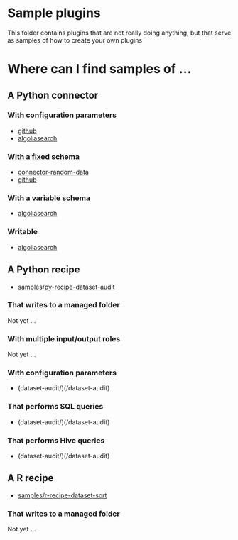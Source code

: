 # Sample plugins

This folder contains plugins that are not really doing anything,
but that serve as samples of how to create your own plugins

# Where can I find samples of ...

## A Python connector

### With configuration parameters

* [github](/github)
* [algoliasearch](/algoliasearch)

### With a fixed schema

* [connector-random-data](/samples/connector-random-data)
* [github](/github)

### With a variable schema

* [algoliasearch](/algoliasearch)

### Writable

* [algoliasearch](/algoliasearch)

## A Python recipe

* [samples/py-recipe-dataset-audit](/samples/py-recipe-dataset-audit)

### That writes to a managed folder

Not yet ...

### With multiple input/output roles

Not yet ...

### With configuration parameters

* (dataset-audit/)(/dataset-audit)

### That performs SQL queries

* (dataset-audit/)(/dataset-audit)

### That performs Hive queries

* (dataset-audit/)(/dataset-audit)


## A R recipe

* [samples/r-recipe-dataset-sort](/samples/r-recipe-dataset-sort)

### That writes to a managed folder

Not yet ...
